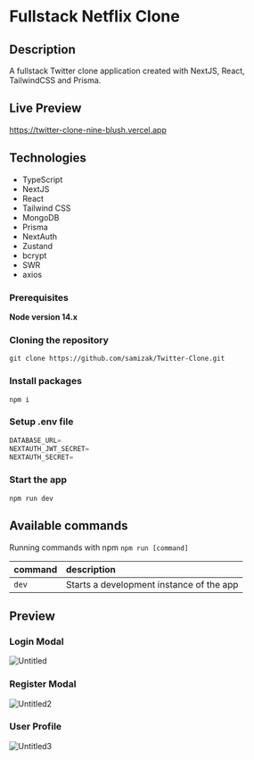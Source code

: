 # Fullstack Netflix Clone

## Description
A fullstack Twitter clone application created with NextJS, React, TailwindCSS and Prisma.

## Live Preview
https://twitter-clone-nine-blush.vercel.app

## Technologies
* TypeScript
* NextJS
* React
* Tailwind CSS
* MongoDB
* Prisma
* NextAuth
* Zustand
* bcrypt
* SWR
* axios

### Prerequisites

**Node version 14.x**

### Cloning the repository

```shell
git clone https://github.com/samizak/Twitter-Clone.git
```

### Install packages

```shell
npm i
```

### Setup .env file


```js
DATABASE_URL=
NEXTAUTH_JWT_SECRET=
NEXTAUTH_SECRET=
```

### Start the app

```shell
npm run dev
```

## Available commands

Running commands with npm `npm run [command]`

| command         | description                              |
| :-------------- | :--------------------------------------- |
| `dev`           | Starts a development instance of the app |


## Preview

### Login Modal
![Untitled](https://github.com/samizak/Twitter-Clone/assets/30938455/db7c9538-0eac-49eb-bdb4-c3692f7d6cdf)

### Register Modal
![Untitled2](https://github.com/samizak/Twitter-Clone/assets/30938455/c930a9c7-5806-4c9c-86ac-52e522b6ff80)

### User Profile
![Untitled3](https://github.com/samizak/Twitter-Clone/assets/30938455/e46efe27-6d60-4a13-a475-cf735a301955)
